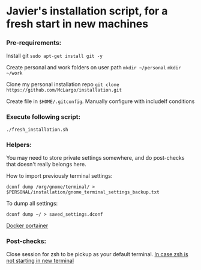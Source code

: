 # Javier's installation script, for a fresh start in new machines


### Pre-requirements:

Install git
`sudo apt-get install git -y`

Create personal and work folders on user path
`mkdir ~/personal`
`mkdir ~/work`

Clone my personal installation repo
`git clone https://github.com/McLargo/installation.git`

Create file in `$HOME/.gitconfig`. Manually configure with includeIf conditions

### Execute following script:

`./fresh_installation.sh`

### Helpers:
You may need to store private settings somewhere, and do post-checks that doesn't really belongs here.

How to import previously terminal settings:

`dconf dump /org/gnome/terminal/ > $PERSONAL/installation/gnome_terminal_settings_backup.txt`

To dump all settings:

`dconf dump ~/ > saved_settings.dconf`


[Docker portainer](https://docs.portainer.io/v/ce-2.9/start/install/server/docker/linux)

### Post-checks:
Close session for zsh to be pickup as your default terminal. [In case zsh is not starting in new terminal](https://dev.to/leamsigc/set-zsh-as-the-default-shell-in-your-terminal-3o7f)
